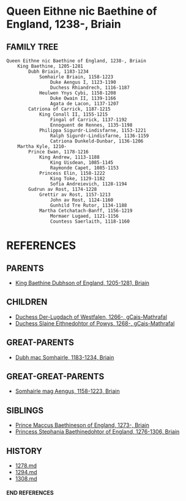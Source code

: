 # Queen Eithne nic Baethine of England, 1238-, Briain

## FAMILY TREE
```
Queen Eithne nic Baethine of England, 1238-, Briain
    King Baethine, 1205-1281
        Dubh Briain, 1183-1234
            Somhairle Briain, 1158-1223
                Duke Aengus I, 1123-1190
                Duchess Rhiandrech, 1116-1187
            Heulwen Ynys Cybi, 1158-1208
                Duke Owain II, 1139-1166
                Agata de Lacon, 1137-1207
        Catriona of Carrick, 1187-1215
            King Conall II, 1155-1215
                Fingal of Carrick, 1137-1192
                Ennoguent de Rennes, 1135-1198
            Philippa Sigurdr-Lindisfarne, 1153-1221
                Ralph Sigurdr-Lindisfarne, 1136-1159
                Catriona Dunkeld-Dunbar, 1136-1206
    Martha Kyle, 1210-
        Prince Ewan, 1178-1216
            King Andrew, 1113-1188
                King Uisdean, 1085-1145
                Raymonde Capet, 1085-1153
            Princess Elin, 1158-1222
                King Toke, 1129-1182
                Sofia Andreievich, 1128-1194
        Gudrun av Rost, 1174-1228
            Grettir av Rost, 1157-1213
                John av Rost, 1124-1160
                Gunhild Tre Rutor, 1134-1188
            Martha Cetchatach-Banff, 1156-1219
                Mormaer Lugaed, 1121-1156   
                Countess Saerlaith, 1118-1160
```


# REFERENCES

## PARENTS 
* [King Baethine Dubhson of England, 1205-1281, Briain](baethine_dubhson_1205.md)

## CHILDREN 
* [Duchess Der-Lugdach of Westfalen, 1266-, gCais-Mathrafal](der-lugdach_1266.md)
* [Duchess Slaine Eithnedohtor of Powys, 1268-, gCais-Mathrafal](slaine_eithnedohtor_1268.md)

## GREAT-PARENTS 
* [Dubh mac Somhairle, 1183-1234, Briain](dubh_mac_somhairle_1183.md)

## GREAT-GREAT-PARENTS 
* [Somhairle mag Aengus, 1158-1223, Briain](somhairle_mag_aengus_1158.md)
## SIBLINGS

* [Prince Maccus Baethineson of England, 1273-, Briain](maccus_baethineson_1273.md)
* [Princess Stephania Baethinedohtor of England, 1276-1306, Briain](stephania_baethinedohtor_1276.md)
 
## HISTORY
* [1278.md](../h/1278.md)
* [1294.md](../h/1294.md)
* [1308.md](../h/1309.md)

#### END REFERENCES
